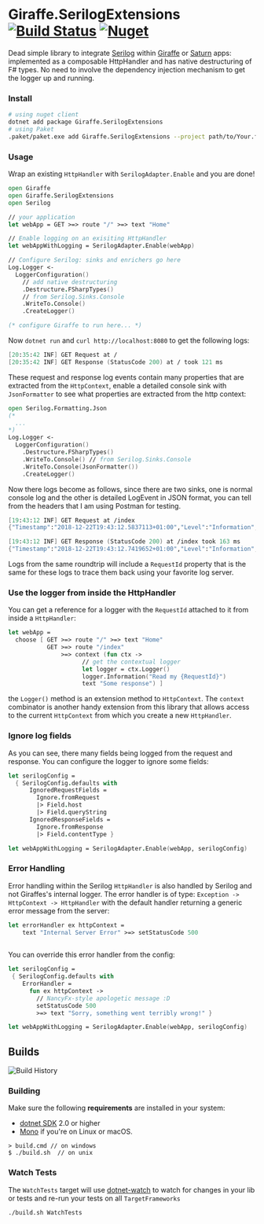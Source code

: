 # Giraffe.SerilogExtensions [![Build Status](https://travis-ci.org/Zaid-Ajaj/Giraffe.SerilogExtensions.svg?branch=master)](https://travis-ci.org/Zaid-Ajaj/Giraffe.SerilogExtensions) [![Nuget](https://img.shields.io/nuget/v/Giraffe.SerilogExtensions.svg?colorB=green)](https://www.nuget.org/packages/Giraffe.SerilogExtensions)

Dead simple library to integrate [Serilog](https://github.com/serilog/serilog) within [Giraffe](https://github.com/giraffe-fsharp/Giraffe) or [Saturn](https://github.com/SaturnFramework/Saturn) apps: implemented as a composable HttpHandler and has native destructuring of F# types. No need to involve the dependency injection mechanism to get the logger up and running.

### Install
```bash
# using nuget client
dotnet add package Giraffe.SerilogExtensions
# using Paket
.paket/paket.exe add Giraffe.SerilogExtensions --project path/to/Your.fsproj
```

### Usage
Wrap an existing `HttpHandler` with `SerilogAdapter.Enable` and you are done!
```fs
open Giraffe
open Giraffe.SerilogExtensions
open Serilog 

// your application
let webApp = GET >=> route "/" >=> text "Home"

// Enable logging on an exisiting HttpHandler 
let webAppWithLogging = SerilogAdapter.Enable(webApp)

// Configure Serilog: sinks and enrichers go here
Log.Logger <- 
  LoggerConfiguration()
    // add native destructuring
    .Destructure.FSharpTypes()
    // from Serilog.Sinks.Console
    .WriteTo.Console() 
    .CreateLogger() 

(* configure Giraffe to run here... *)
```
Now `dotnet run` and `curl http://localhost:8080` to get the following logs:
```fs
[20:35:42 INF] GET Request at /
[20:35:42 INF] GET Response (StatusCode 200) at / took 121 ms
```
These request and response log events contain many properties that are extracted from the `HttpContext`, enable a detailed console sink with `JsonFormatter` to see what properties are extracted from the http context:
```fs
open Serilog.Formatting.Json
(*
  ...
*)
Log.Logger <- 
  LoggerConfiguration()
    .Destructure.FSharpTypes()
    .WriteTo.Console() // from Serilog.Sinks.Console
    .WriteTo.Console(JsonFormatter())
    .CreateLogger() 
``` 
Now there logs become as follows, since there are two sinks, one is normal console log and the other is detailed LogEvent in JSON format, you can tell from the headers that I am using Postman for testing.
```fs
[19:43:12 INF] GET Request at /index
{"Timestamp":"2018-12-22T19:43:12.5837113+01:00","Level":"Information","MessageTemplate":"{Method} Request at {Path}","Properties":{"RequestId":"2b47246b-ba4f-4b24-9d12-fe1827fcfa87","Type":"Request","Path":"/index","Method":"GET","Host":"localhost","Port":5000,"Query":{},"RequestHeaders":{"Accept":"*/*","Accept-Encoding":"gzip, deflate","Cache-Control":"no-cache","Connection":"keep-alive","Host":"localhost:5000","Postman-Token":"61f5470e-27ad-4a98-b074-c7e41bceb1f7","User-Agent":"PostmanRuntime/7.4.0"},"UserAgent":"PostmanRuntime/7.4.0","Body":"","ContentType":""}}

[19:43:12 INF] GET Response (StatusCode 200) at /index took 163 ms
{"Timestamp":"2018-12-22T19:43:12.7419652+01:00","Level":"Information","MessageTemplate":"{Method} Response (StatusCode {StatusCode}) at {Path} took {Duration} ms","Properties":{"Duration":163,"Path":"/index","RequestId":"2b47246b-ba4f-4b24-9d12-fe1827fcfa87","Type":"Response","Method":"GET","StatusCode":200,"ContentType":"text/plain; charset=utf-8"}}
```
Logs from the same roundtrip will include a `RequestId` property that is the same for these logs to trace them back using your favorite log server. 

### Use the logger from inside the HttpHandler 
You can get a reference for a logger with the `RequestId` attached to it from inside a `HttpHandler`:
```fs
let webApp = 
  choose [ GET >=> route "/" >=> text "Home"
           GET >=> route "/index" 
               >=> context (fun ctx ->
                     // get the contextual logger
                     let logger = ctx.Logger() 
                     logger.Information("Read my {RequestId}")
                     text "Some response") ]
```
the `Logger()` method is an extension method to `HttpContext`. The `context` combinator is another handy extension from this library that allows access to the current `HttpContext` from which you create a new `HttpHandler`.

### Ignore log fields
As you can see, there many fields being logged from the request and response. You can configure the logger to ignore some fields:
```fs
let serilogConfig = 
  { SerilogConfig.defaults with
      IgnoredRequestFields = 
        Ignore.fromRequest
        |> Field.host
        |> Field.queryString
      IgnoredResponseFields = 
        Ignore.fromResponse
        |> Field.contentType }

let webAppWithLogging = SerilogAdapter.Enable(webApp, serilogConfig)
```
### Error Handling
Error handling within the Serilog `HttpHandler` is also handled by Serilog and not Giraffes's internal logger. The error handler is of type: `Exception -> HttpContext -> HttpHandler` with the default handler returning a generic error message from the server:
```fs
let errorHandler ex httpContext = 
    text "Internal Server Error" >=> setStatusCode 500
    
```
You can override this error handler from the config:
```fs
let serilogConfig = 
 { SerilogConfig.defaults with 
    ErrorHandler = 
      fun ex httpContext -> 
        // NancyFx-style apologetic message :D
        setStatusCode 500 
        >=> text "Sorry, something went terribly wrong!" }

let webAppWithLogging = SerilogAdapter.Enable(webApp, serilogConfig)
```

## Builds

![Build History](https://buildstats.info/travisci/chart/Zaid-Ajaj/Giraffe.SerilogExtensions)


### Building


Make sure the following **requirements** are installed in your system:

* [dotnet SDK](https://www.microsoft.com/net/download/core) 2.0 or higher
* [Mono](http://www.mono-project.com/) if you're on Linux or macOS.

```
> build.cmd // on windows
$ ./build.sh  // on unix
```

### Watch Tests

The `WatchTests` target will use [dotnet-watch](https://github.com/aspnet/Docs/blob/master/aspnetcore/tutorials/dotnet-watch.md) to watch for changes in your lib or tests and re-run your tests on all `TargetFrameworks`

```
./build.sh WatchTests
```